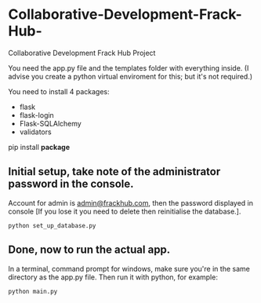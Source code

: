 # Collaborative-Development-Frack-Hub-
Collaborative Development Frack Hub Project


You need the app.py file and the templates folder with everything inside.
(I advise you create a python virtual enviroment for this; but it's not required.)

You need to install 4 packages:
- flask
- flask-login
- Flask-SQLAlchemy
- validators

pip install **package**

## Initial setup, take note of the administrator password in the console.
Account for admin is admin@frackhub.com, then the password displayed in console [If you lose it you need to delete then reinitialise the database.].
```
python set_up_database.py
```

## Done, now to run the actual app.
In a terminal, command prompt for windows, make sure you're in the same directory as the app.py file.
Then run it with python, for example:
```
python main.py
```
